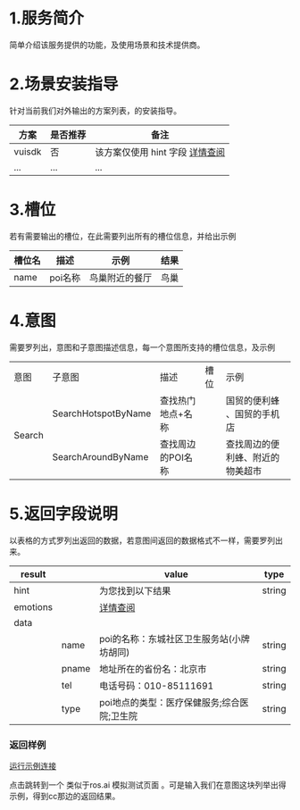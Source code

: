 # 1.服务简介



简单介绍该服务提供的功能，及使用场景和技术提供商。

# 2.场景安装指导

针对当前我们对外输出的方案列表，的安装指导。



| **方案** | **是否推荐** | **备注** |
| ------------ | ------------ | ------------ |
| vuisdk | 否 | 该方案仅使用 hint 字段 [详情查阅](http://test/ "详情查阅") |
| ... | ... | ... |



# 3.槽位

若有需要输出的槽位，在此需要列出所有的槽位信息，并给出示例

| **槽位名** | **描述** | **示例** | **结果** |
| ------------ | ------------ | ------------ | ------------ |
| name | poi名称 | 鸟巢附近的餐厅 | 鸟巢 |



# 4.意图



需要罗列出，意图和子意图描述信息，每一个意图所支持的槽位信息，及示例

<table>

<tr>

<td>意图 </td>

<td>子意图</td>

<td>描述</td>

<td>槽位</td>

<td>示例</td>

</tr>

<tr>

<td rowspan="2">Search</td>

   <td >SearchHotspotByName</td>

   <td >查找热门地点+名称</td>

   <td ></td>

   <td>国贸的便利蜂 、国贸的手机店</td>

</tr>



<tr>

   <td >SearchAroundByName</td>

   <td >查找周边的POI名称</td>

   <td ></td>

   <td>查找周边的便利蜂、附近的物美超市</td>

</tr>

</table>



# 5.返回字段说明

以表格的方式罗列出返回的数据，若意图间返回的数据格式不一样，需要罗列出来。

| **result** | | **value** | **type** |
| --- | --- | --- | --- |
| hint| | 为您找到以下结果 | string | string |
| emotions ||[详情查阅](http://test/ "详情查阅")|
| data ||| 
| | name | poi的名称：东城社区卫生服务站(小牌坊胡同) | string | 
| | pname | 地址所在的省份名：北京市 | string | 
| | tel | 电话号码：010-85111691 | string | 
| | type | poi地点的类型：医疗保健服务;综合医院;卫生院 | string | 



### 返回样例
[运行示例连接]()

点击跳转到一个 类似于ros.ai 模拟测试页面 。可是输入我们在意图这块列举出得示例，得到cc那边的返回结果。
